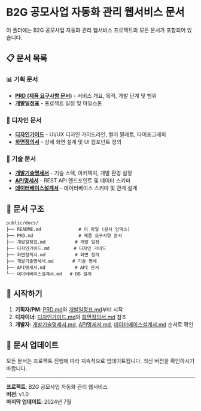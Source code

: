 # B2G 공모사업 자동화 관리 웹서비스 문서

이 폴더에는 B2G 공모사업 자동화 관리 웹서비스 프로젝트의 모든 문서가 포함되어 있습니다.

## 📋 문서 목록

### 📊 기획 문서
- **[PRD (제품 요구사항 문서)](./PRD.md)** - 서비스 개요, 목적, 개발 단계 및 범위
- **[개발일정표](./개발일정표.md)** - 프로젝트 일정 및 마일스톤

### 🎨 디자인 문서  
- **[디자인가이드](./디자인가이드.md)** - UI/UX 디자인 가이드라인, 컬러 팔레트, 타이포그래피
- **[화면정의서](./화면정의서.md)** - 상세 화면 설계 및 UI 컴포넌트 정의

### 🔧 기술 문서
- **[개발기술명세서](./개발기술명세서.md)** - 기술 스택, 아키텍처, 개발 환경 설정
- **[API명세서](./API명세서.md)** - REST API 엔드포인트 및 데이터 스키마
- **[데이터베이스설계서](./데이터베이스설계서.md)** - 데이터베이스 스키마 및 관계 설계

## 📁 문서 구조

```
public/docs/
├── README.md              # 이 파일 (문서 인덱스)
├── PRD.md                 # 제품 요구사항 문서
├── 개발일정표.md           # 개발 일정
├── 디자인가이드.md         # 디자인 가이드
├── 화면정의서.md           # 화면 정의
├── 개발기술명세서.md       # 기술 명세
├── API명세서.md           # API 문서
└── 데이터베이스설계서.md   # DB 설계
```

## 🚀 시작하기

1. **기획자/PM**: [PRD.md](./PRD.md)와 [개발일정표.md](./개발일정표.md)부터 시작
2. **디자이너**: [디자인가이드.md](./디자인가이드.md)와 [화면정의서.md](./화면정의서.md) 참조
3. **개발자**: [개발기술명세서.md](./개발기술명세서.md), [API명세서.md](./API명세서.md), [데이터베이스설계서.md](./데이터베이스설계서.md) 순서로 확인

## 📝 문서 업데이트

모든 문서는 프로젝트 진행에 따라 지속적으로 업데이트됩니다. 최신 버전을 확인하시기 바랍니다.

---

**프로젝트**: B2G 공모사업 자동화 관리 웹서비스  
**버전**: v1.0  
**마지막 업데이트**: 2024년 7월